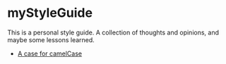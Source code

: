 # myStyleGuide
This is a personal style guide. A collection of thoughts and opinions, and maybe some lessons learned.

- [A case for camelCase](https://github.com/staplerfahrer/myStyleGuide/blob/master/camelCase.md)
